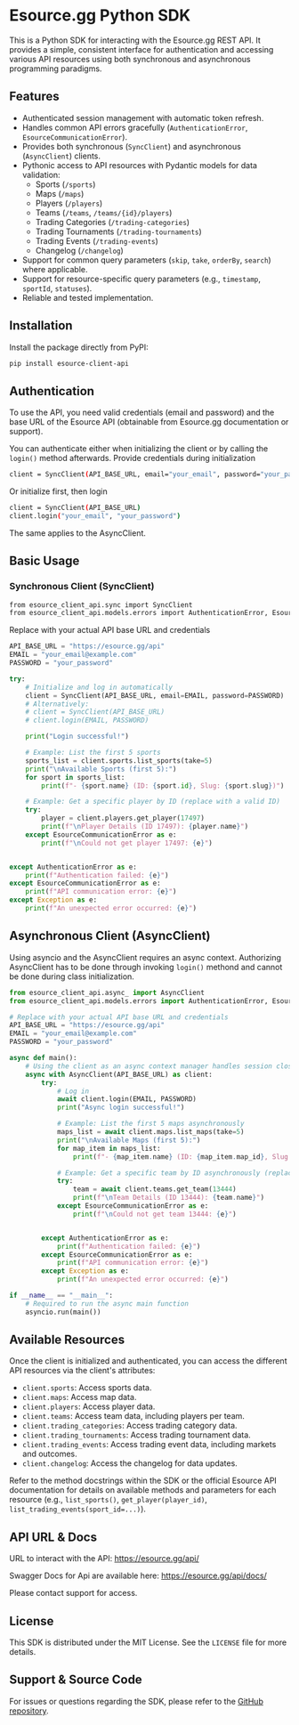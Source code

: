# Esource.gg Python SDK

This is a Python SDK for interacting with the Esource.gg REST API.
It provides a simple, consistent interface for authentication and accessing various API resources using both synchronous and asynchronous programming paradigms.

## Features

-   Authenticated session management with automatic token refresh.
-   Handles common API errors gracefully (`AuthenticationError`, `EsourceCommunicationError`).
-   Provides both synchronous (`SyncClient`) and asynchronous (`AsyncClient`) clients.
-   Pythonic access to API resources with Pydantic models for data validation:
    -   Sports (`/sports`)
    -   Maps (`/maps`)
    -   Players (`/players`)
    -   Teams (`/teams`, `/teams/{id}/players`)
    -   Trading Categories (`/trading-categories`)
    -   Trading Tournaments (`/trading-tournaments`)
    -   Trading Events (`/trading-events`)
    -   Changelog (`/changelog`)
-   Support for common query parameters (`skip`, `take`, `orderBy`, `search`) where applicable.
-   Support for resource-specific query parameters (e.g., `timestamp`, `sportId`, `statuses`).
-   Reliable and tested implementation.

## Installation

Install the package directly from PyPI:

```bash
pip install esource-client-api
```

## Authentication
To use the API, you need valid credentials (email and password) and the base URL of the Esource API (obtainable from Esource.gg documentation or support).

You can authenticate either when initializing the client or by calling the `login()` method afterwards.
Provide credentials during initialization

```bash
client = SyncClient(API_BASE_URL, email="your_email", password="your_password")
```

Or initialize first, then login

```bash
client = SyncClient(API_BASE_URL)
client.login("your_email", "your_password")
```

The same applies to the AsyncClient.

## Basic Usage
### Synchronous Client (SyncClient)

```bash
from esource_client_api.sync import SyncClient
from esource_client_api.models.errors import AuthenticationError, EsourceCommunicationError
```

Replace with your actual API base URL and credentials

```python
API_BASE_URL = "https://esource.gg/api"
EMAIL = "your_email@example.com"
PASSWORD = "your_password"

try:
    # Initialize and log in automatically
    client = SyncClient(API_BASE_URL, email=EMAIL, password=PASSWORD)
    # Alternatively:
    # client = SyncClient(API_BASE_URL)
    # client.login(EMAIL, PASSWORD)

    print("Login successful!")

    # Example: List the first 5 sports
    sports_list = client.sports.list_sports(take=5)
    print("\nAvailable Sports (first 5):")
    for sport in sports_list:
        print(f"- {sport.name} (ID: {sport.id}, Slug: {sport.slug})")

    # Example: Get a specific player by ID (replace with a valid ID)
    try:
        player = client.players.get_player(17497)
        print(f"\nPlayer Details (ID 17497): {player.name}")
    except EsourceCommunicationError as e:
        print(f"\nCould not get player 17497: {e}")


except AuthenticationError as e:
    print(f"Authentication failed: {e}")
except EsourceCommunicationError as e:
    print(f"API communication error: {e}")
except Exception as e:
    print(f"An unexpected error occurred: {e}")
```


## Asynchronous Client (AsyncClient)
Using asyncio and the AsyncClient requires an async context.
Authorizing AsyncClient has to be done through invoking `login()` methond and cannot be done during class initialization.

```python
from esource_client_api.async_ import AsyncClient
from esource_client_api.models.errors import AuthenticationError, EsourceCommunicationError

# Replace with your actual API base URL and credentials
API_BASE_URL = "https://esource.gg/api"
EMAIL = "your_email@example.com"
PASSWORD = "your_password"

async def main():
    # Using the client as an async context manager handles session closing
    async with AsyncClient(API_BASE_URL) as client:
        try:
            # Log in
            await client.login(EMAIL, PASSWORD)
            print("Async login successful!")

            # Example: List the first 5 maps asynchronously
            maps_list = await client.maps.list_maps(take=5)
            print("\nAvailable Maps (first 5):")
            for map_item in maps_list:
                print(f"- {map_item.name} (ID: {map_item.map_id}, Slug: {map_item.slug})")

            # Example: Get a specific team by ID asynchronously (replace with a valid ID)
            try:
                team = await client.teams.get_team(13444)
                print(f"\nTeam Details (ID 13444): {team.name}")
            except EsourceCommunicationError as e:
                print(f"\nCould not get team 13444: {e}")


        except AuthenticationError as e:
            print(f"Authentication failed: {e}")
        except EsourceCommunicationError as e:
            print(f"API communication error: {e}")
        except Exception as e:
            print(f"An unexpected error occurred: {e}")

if __name__ == "__main__":
    # Required to run the async main function
    asyncio.run(main())
```

## Available Resources

Once the client is initialized and authenticated, you can access the different API resources via the client's attributes:

-   `client.sports`: Access sports data.
-   `client.maps`: Access map data.
-   `client.players`: Access player data.
-   `client.teams`: Access team data, including players per team.
-   `client.trading_categories`: Access trading category data.
-   `client.trading_tournaments`: Access trading tournament data.
-   `client.trading_events`: Access trading event data, including markets and outcomes.
-   `client.changelog`: Access the changelog for data updates.

Refer to the method docstrings within the SDK or the official Esource API documentation for details on available methods and parameters for each resource (e.g., `list_sports()`, `get_player(player_id)`, `list_trading_events(sport_id=...)`).

## API URL & Docs

URL to interact with the API: https://esource.gg/api/

Swagger Docs for Api are available here: https://esource.gg/api/docs/

Please contact support for access.

## License

This SDK is distributed under the MIT License. See the `LICENSE` file for more details.

## Support & Source Code

For issues or questions regarding the SDK, please refer to the [GitHub repository](https://github.com/Eppop-bet/client-api-sdk).
